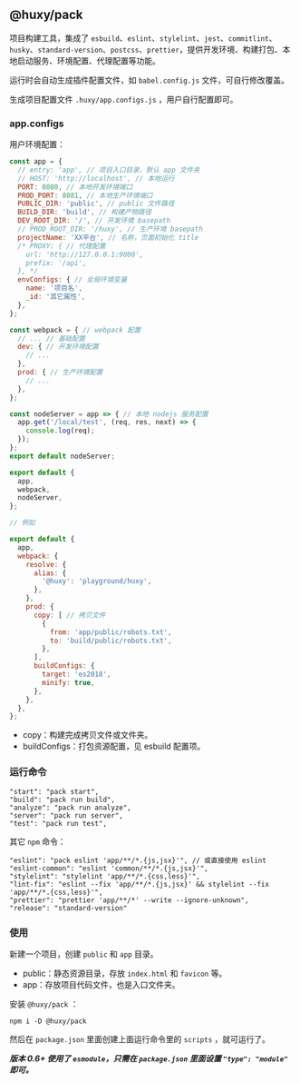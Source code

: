 ## @huxy/pack

项目构建工具，集成了 `esbuild`、`eslint`、`stylelint`、`jest`、`commitlint`、`husky`、`standard-version`、`postcss`、`prettier`，提供开发环境、构建打包、本地启动服务、环境配置、代理配置等功能。

运行时会自动生成插件配置文件，如 `babel.config.js` 文件，可自行修改覆盖。

生成项目配置文件 `.huxy/app.configs.js` ，用户自行配置即可。

### app.configs

用户环境配置：

```javascript
const app = {
  // entry: 'app', // 项目入口目录，默认 app 文件夹
  // HOST: 'http://localhost', // 本地运行
  PORT: 8080, // 本地开发环境端口
  PROD_PORT: 8081, // 本地生产环境端口
  PUBLIC_DIR: 'public', // public 文件路径
  BUILD_DIR: 'build', // 构建产物路径
  DEV_ROOT_DIR: '/', // 开发环境 basepath
  // PROD_ROOT_DIR: '/huxy', // 生产环境 basepath
  projectName: 'XX平台', // 名称，页面初始化 title
  /* PROXY: { // 代理配置
    url: 'http://127.0.0.1:9000',
    prefix: '/api',
  }, */
  envConfigs: { // 全局环境变量
    name: '项目名',
    _id: '其它属性',
  },
};

const webpack = { // webpack 配置
  // ... // 基础配置
  dev: { // 开发环境配置
    // ...
  },
  prod: { // 生产环境配置
    // ...
  },
};

const nodeServer = app => { // 本地 nodejs 服务配置
  app.get('/local/test', (req, res, next) => {
    console.log(req);
  });
};
export default nodeServer;

export default {
  app,
  webpack,
  nodeServer,
};

// 例如

export default {
  app,
  webpack: {
    resolve: {
      alias: {
        '@huxy': 'playground/huxy',
      },
    },
    prod: {
      copy: [ // 拷贝文件
        {
          from: 'app/public/robots.txt',
          to: 'build/public/robots.txt',
        },
      ],
      buildConfigs: {
        target: 'es2018',
        minify: true,
      },
    },
  },
};
```

- copy：构建完成拷贝文件或文件夹。
- buildConfigs：打包资源配置，见 esbuild 配置项。

### 运行命令

```
"start": "pack start",
"build": "pack run build",
"analyze": "pack run analyze",
"server": "pack run server",
"test": "pack run test",
```

其它 `npm` 命令：

```
"eslint": "pack eslint 'app/**/*.{js,jsx}'", // 或直接使用 eslint
"eslint-common": "eslint 'common/**/*.{js,jsx}'",
"stylelint": "stylelint 'app/**/*.{css,less}'",
"lint-fix": "eslint --fix 'app/**/*.{js,jsx}' && stylelint --fix 'app/**/*.{css,less}'",
"prettier": "prettier 'app/**/*' --write --ignore-unknown",
"release": "standard-version"
```

### 使用

新建一个项目，创建 `public` 和 `app` 目录。

- public：静态资源目录，存放 `index.html` 和 `favicon` 等。
- app：存放项目代码文件，也是入口文件夹。

安装 `@huxy/pack` ：

```
npm i -D @huxy/pack
```

然后在 `package.json` 里面创建上面运行命令里的 `scripts` ，就可运行了。

***版本 0.6+ 使用了 `esmodule`，只需在 `package.json` 里面设置 `"type": "module"` 即可。***